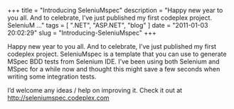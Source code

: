 
+++
title = "Introducing SeleniuMspec"
description = "Happy new year to you all. And to celebrate, I’ve just published my first codeplex project. SeleniuM ..."
tags = [ ".NET", "ASP.NET", "blog" ]
date = "2011-01-03 20:02:29"
slug = "Introducing-SeleniuMspec"
+++
<p>Happy new year to you all. And to celebrate, I’ve just published my first codeplex project. SeleniuMspec is a template that you can use to generate MSpec BDD tests from Selenium IDE. I’ve been using both Selenium and MSpec for a while now and thought this might save a few seconds when writing some integration tests.</p>  <p>I’d welcome any ideas / help on improving it. Check it out at <a href="http://seleniumspec.codeplex.com">http://seleniumspec.codeplex.com</a></p>
        